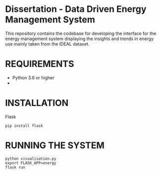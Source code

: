 # Dissertation - Data Driven Energy Management System

This repository contains the codebase for developing the interface for the energy management system displaying the insights and trends in energy use mainly taken from the IDEAL dataset.

# REQUIREMENTS
- Python 3.6 or higher
- 
  
# INSTALLATION
Flask 

```
pip install flask
```

# RUNNING THE SYSTEM

```
python visualisation.py
export FLASK_APP=energy
flask run
```
